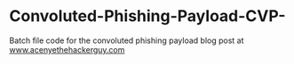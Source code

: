 # Convoluted-Phishing-Payload-CVP-
Batch file code for the convoluted phishing payload blog post at www.acenyethehackerguy.com
